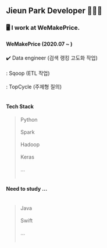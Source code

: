 ## Jieun Park Developer 👩🏻‍💻
<!--
**zeun0725/zeun0725** is a ✨ _special_ ✨ repository because its `README.md` (this file) appears on your GitHub profile.

Here are some ideas to get you started:

- 🔭 I’m currently working on ...
- 🌱 I’m currently learning ...
- 👯 I’m looking to collaborate on ...
- 🤔 I’m looking for help with ...
- 💬 Ask me about ...
- 📫 How to reach me: ...
- 😄 Pronouns: ...💻💻
- ⚡ Fun fact: ...
-->

### 🖥 I work at WeMakePrice. 
#### WeMakePrice (2020.07 ~ )
✔️ Data engineer (검색 랭킹 고도화 작업)<br/><br/>
  : Sqoop (ETL 작업) <br/><br/>
  : TopCycle (주제형 질의) <br/><br/>
 
#### Tech Stack
> Python<br/><br/>
> Spark<br/><br/>
> Hadoop<br/><br/>
> Keras<br/><br/>
> ...<br/><br/>

#### Need to study ...<br/><br/>
> Java<br/><br/>
> Swift<br/><br/>
> ...<br/><br/>
